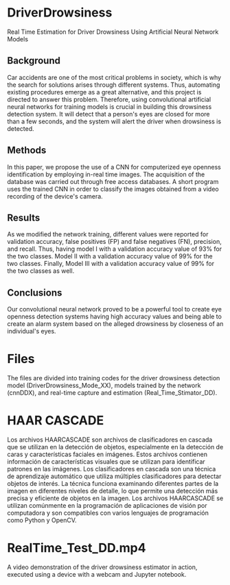 # DriverDrowsiness
Real Time Estimation for Driver Drowsiness Using Artificial Neural Network Models


## Background 
Car accidents are one of the most critical problems in society, which is why the search for solutions arises through different systems. Thus, automating existing procedures emerge as a great alternative, and this project is directed to answer this problem. Therefore, using convolutional artificial neural networks for training models is crucial in building this drowsiness detection system. It  will detect that a person's eyes are closed for more than a few seconds, and the system will alert the driver when drowsiness is detected.

## Methods 
In this paper, we propose the use of a CNN for computerized eye openness identification by employing in-real time images. The acquisition of the database was carried out through free access databases. A short program uses the trained CNN in order to classify the images obtained from a video recording of the device's camera. 

## Results
As we modified the network training, different values were reported for validation accuracy, false positives (FP) and false negatives (FN), precision, and recall. Thus, having model I with a validation accuracy value of 93% for the two classes. Model II with a validation accuracy value of 99% for the two classes. Finally, Model III with a validation accuracy value of 99% for the two classes as well.

## Conclusions 
Our convolutional neural network proved to be a powerful tool to create eye openness detection systems having high accuracy values and being able to create an alarm system based on the alleged drowsiness by closeness of an individual's eyes.


# Files
The files are divided into training codes for the driver drowsiness detection model (DriverDrowsiness_Mode_XX), models trained by the network (cnnDDX), and real-time capture and estimation (Real_Time_Stimator_DD).

# HAAR CASCADE
Los archivos HAARCASCADE son archivos de clasificadores en cascada que se utilizan en la detección de objetos, especialmente en la detección de caras y características faciales en imágenes. Estos archivos contienen información de características visuales que se utilizan para identificar patrones en las imágenes. Los clasificadores en cascada son una técnica de aprendizaje automático que utiliza múltiples clasificadores para detectar objetos de interés. La técnica funciona examinando diferentes partes de la imagen en diferentes niveles de detalle, lo que permite una detección más precisa y eficiente de objetos en la imagen. Los archivos HAARCASCADE se utilizan comúnmente en la programación de aplicaciones de visión por computadora y son compatibles con varios lenguajes de programación como Python y OpenCV.

# RealTime_Test_DD.mp4
A video demonstration of the driver drowsiness estimator in action, executed using a device with a webcam and Jupyter notebook.
